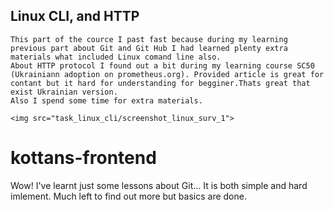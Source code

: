 ## Linux CLI, and HTTP
	This part of the cource I past fast because during my learning previous part about Git and Git Hub I had learned plenty extra materials what included Linux comand line also.
	About HTTP protocol I found out a bit during my learning course SC50 (Ukrainiann adoption on prometheus.org). Provided article is great for contant but it hard for understanding for begginer.Thats great that exist Ukrainian version.
	Also I spend some time for extra materials.

	<img src="task_linux_cli/screenshot_linux_surv_1">
# kottans-frontend
Wow! 
I've learnt just some lessons about Git... It is both simple and hard imlement. Much left to find out more but basics are done. 
